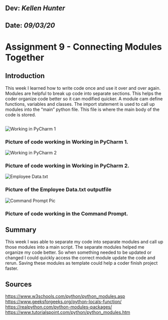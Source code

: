 ## **Dev:** *Kellen Hunter*  
## **Date:** *09/03/20*  

# Assignment 9 - Connecting Modules Together

## Introduction  

This week I learned how to write code once and use it over and over again. Modules are helpful to break up code into separate sections. This helps the coder organize code better so it can modified quicker. A module cam define functions, variables and classes. The import statement is used to call up modules into the “main” python file. This file is where the main body of the code is stored.  

```

```

![Working in PyCharm 1](https://kbhunter5.github.io/IntroToProg-Python-Mod09/docs/PyCharmPic1.png "Working in PyCharm 1")
### Picture of code working in Working in PyCharm 1.

![Working in PyCharm 2](https://kbhunter5.github.io/IntroToProg-Python-Mod09/docs/PyCharmPic2.png "Working in PyCharm 2")
### Picture of code working in Working in PyCharm 2.

![Employee Data.txt](https://kbhunter5.github.io/IntroToProg-Python-Mod09/docs/CommandPrompt.png "Employee Data.txt")
### Picture of the Employee Data.txt outputfile

![Command Prompt Pic](https://kbhunter5.github.io/IntroToProg-Python-Mod09/docs/CommandPrompt.png "Command Prompt Pic")
### Picture of code working in the Command Prompt.

## Summary

This week I was able to separate my code into separate modules and call up those modules into a main script. The separate modules helped me organize my code better. So when something needed to be updated or changed I could quickly access the correct module update the code and rerun. Saving these modules as template could help a coder finish project faster.  

## Sources
https://www.w3schools.com/python/python_modules.asp
https://www.geeksforgeeks.org/python-locals-function/
https://realpython.com/python-modules-packages/
https://www.tutorialspoint.com/python/python_modules.htm

